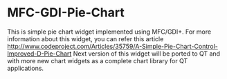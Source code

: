 # MFC-GDI-Pie-Chart

This is simple pie chart widget implemented using MFC/GDI+. For more information about this
widget, you can refer this article
http://www.codeproject.com/Articles/35759/A-Simple-Pie-Chart-Control-Improved-D-Pie-Chart
Next version of this widget will be ported to QT and with more new chart widgets as a complete chart library
for QT applications.
